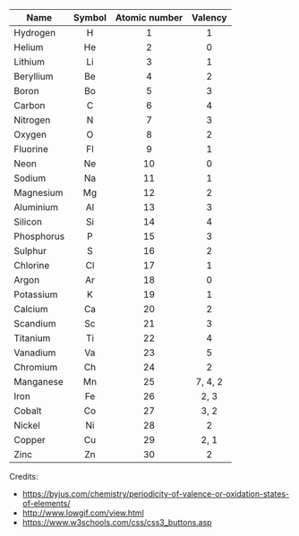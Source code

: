 | Name  | Symbol | Atomic number | Valency |
| --- | :---: | :---: | :---: |
|Hydrogen|H|1|1|
|Helium|He|2|0|
|Lithium|Li|3|1|
|Beryllium|Be|4|2|
|Boron|Bo|5|3|
|Carbon|C|6|4|
|Nitrogen|N|7|3|
|Oxygen|O|8|2|
|Fluorine|Fl|9|1|
|Neon|Ne|10|0|
|Sodium|Na|11|1|
|Magnesium|Mg|12|2|
|Aluminium|Al|13|3|
|Silicon|Si|14|4|
|Phosphorus|P|15|3|
|Sulphur|S|16|2|
|Chlorine|Cl|17|1|
|Argon|Ar|18|0|
|Potassium|K|19|1|
|Calcium|Ca|20|2|
|Scandium|Sc|21|3|
|Titanium|Ti|22|4|
|Vanadium|Va|23|5|,4
|Chromium|Ch|24|2|
|Manganese|Mn|25|7, 4, 2|
|Iron|Fe|26|2, 3|
|Cobalt|Co|27|3, 2|
|Nickel|Ni|28|2|
|Copper|Cu|29|2, 1|
|Zinc|Zn|30|2|

Credits:
* https://byjus.com/chemistry/periodicity-of-valence-or-oxidation-states-of-elements/
* http://www.lowgif.com/view.html
* https://www.w3schools.com/css/css3_buttons.asp
